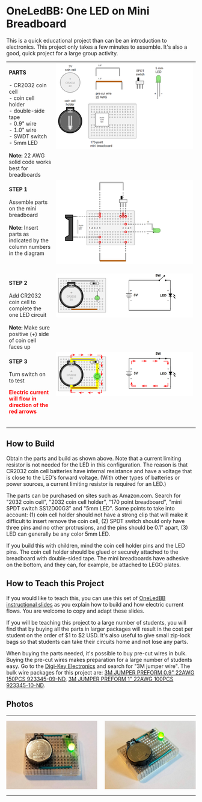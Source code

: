 # OneLedBB: One LED on Mini Breadboard

This is a quick educational project than can be an introduction to electronics. This project only takes a few minutes to assemble. It's also a good, quick project for a large group activity.

<table>
<tr><td width="25%" style="border:none;" valign="top">

<br>
<b>PARTS</b><br>
<br>
- CR2032 coin cell <br>
- coin cell holder <br>
- double-side tape <br>
- 0.9&quot; wire <br>
- 1.0&quot; wire <br>
- SWDT switch <br>
- 5mm LED <br>
<br>
<b>Note:</b> 22 AWG solid code works best for breadboards<br>
</td><td style="border:none;" valign="top">

<img src="oneledbb_step1_parts.png">
<br><br>
  
</td></tr>
<tr><td width="25%" style="border:none;" valign="top">

<br>
<b>STEP 1</b><br>
<br>
Assemble parts on the mini breadboard<br>
<br>
<b>Note:</b> Insert parts as indicated by the column numbers in the diagram<br>

</td><td style="border:none;" valign="top">

<img src="oneledbb_step2_build.png">
<br><br>

</td></tr>
<tr><td width="25%" style="border:none;" valign="top">

<br>
<b>STEP 2</b><br>
<br>
Add CR2032 coin cell to complete the one LED circuit<br>
<br>
<b>Note:</b> Make sure positive (+) side of coin cell faces up<br>

</td><td style="border:none;" valign="top">

<img src="oneledbb_step3_done.png">
<br><br>

</td></tr>
<tr><td width="25%" style="border:none;" valign="top">

<br>
<b>STEP 3</b><br>
<br>
Turn switch on to test<br>

<p style="color:red;"><b>Electric current will flow in direction of the red arrows</b></p><br>

</td><td style="border:none;" valign="top">

<img src="oneledbb_step4_test.png">
<br><br>
  
</td></tr>
</table>

## How to Build

Obtain the parts and build as shown above. Note that a current limiting resistor is not needed for the LED in this configuration. The reason is that CR2032 coin cell batteries have internal resistance and have a voltage that is close to the LED's forward voltage. (With other types of batteries or power sources, a current limiting resistor is required for an LED.)

The parts can be purchased on sites such as Amazon.com. Search for "2032 coin cell", "2032 coin cell holder", "170 point breadboard", "mini SPDT switch SS12D00G3" and "5mm LED". Some points to take into account: (1) coin cell holder should not have a strong clip that will make it difficult to insert remove the coin cell, (2) SPDT switch should only have three pins and no other protrusions, and the pins should be 0.1" apart, (3) LED can generally be any color 5mm LED.

If you build this with children, mind the coin cell holder pins and the LED pins. The coin cell holder should be glued or securely attached to the breadboard with double-sided tape. The mini breadboards have adhesive on the bottom, and they can, for example, be attached to LEGO plates.

## How to Teach this Project

If you would like to teach this, you can use this set of <a href="https://bit.ly/2YEv6Cs">OneLedBB instructional slides</a> as you explain how to build and how electric current flows. You are welcome to copy and adapt these slides.

If you will be teaching this project to a large number of students, you will find that by buying all the parts in larger packages will result in the cost per student on the order of $1 to $2 USD. It's also useful to give small zip-lock bags so that students can take their circuits home and not lose any parts.

When buying the parts needed, it's possible to buy pre-cut wires in bulk. Buying the pre-cut wires makes preparation for a large number of students easy. Go to the <a href="https://www.digikey.com/">Digi-Key Electronics</a> and search for "3M jumper wire". The bulk wire packages for this project are: <a href="https://www.digikey.com/product-detail/en/3m/923345-09-C/923345-09-ND/12206">3M JUMPER PREFORM 0.9" 22AWG 150PCS 923345-09-ND</a>, <a href="https://www.digikey.com/product-detail/en/3m/923345-10-C/923345-10-ND/12207">3M JUMPER PREFORM 1" 22AWG 100PCS 923345-10-ND</a>.

## Photos

<table style="border:none;margin:0px;padding:0px;"><tr style="border:none;margin:0px;padding:0px;vertical-align:top;"><td style="border:none;margin:0px;padding:0px;vertical-align:top;">

<img src="oneledbb_photo.jpg" width=330px><br>

</td><td style="border:none;margin:0px;padding:0px;" width=20px></td><td style="border:none;margin:0px;padding:0px;vertical-align:top;">

<img src="oneledbb_photo_34angle.jpg" width=330px><br>

</td></tr></table>
